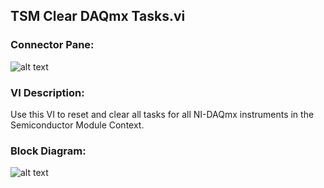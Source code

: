 ## **TSM Clear DAQmx Tasks.vi**
### Connector Pane:
![alt text](/images/Instrument%20Control/DAQmx/TSM%20Clear%20DAQmx%20Tasks.vic.png "TSM Clear DAQmx Tasks.vi connector pane")

### VI Description:
Use this VI to reset and clear all tasks for all NI-DAQmx instruments in the Semiconductor Module Context.

### Block Diagram:
![alt text](/images/Instrument%20Control/DAQmx/TSM%20Clear%20DAQmx%20Tasks.vid.png "TSM Clear DAQmx Tasks.vi block diagram")
